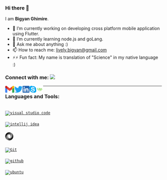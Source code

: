 ### Hi there 👋
I am **Bigyan Ghimire**.

- 🔭 I’m currently working on developing cross platform mobile application using Flutter.
- 🌱 I’m currently learning node.js and goLang.
- 💬 Ask me about anything :)
- 📫 How to reach me: lively.bigyan@gmail.com
- ⚡⚡  Fun fact: My name is translation of "Science" in my native language :)

### Connect with me: <img src="https://media.giphy.com/media/LnQjpWaON8nhr21vNW/giphy.gif" height="32">

[<img align="left" alt="Bigyan | Gmail" height="22px" src="./assets/Gmail.png" />][gmail]
[<img align="left" alt="Bigyan | Twitter" height="22px" src="./assets/Twitter.png" />][twitter]
[<img align="left" alt="Bigyan | LinkedIn" height="22px" src="./assets/LinkedIn.png" />][linkedin]
[<img align="left" alt="Bigyan | Skype" height="22px" src="./assets/Skype.png" />][skype]
[<img align="left" alt="Bigyan | Upwork" height="22px" src="./assets/upwork.png" />][upwork]

---

### Languages and Tools:

[<code>
<img alt="visual studio code" width="26px" src="https://img.icons8.com/fluent/240/000000/visual-studio-code-2019.png" />
</code>](https://code.visualstudio.com/)
[<code>
<img alt="intellij idea" width="26px" src="https://img.icons8.com/color/240/000000/intellij-idea.png" />
</code>](https://www.jetbrains.com/idea/)
[<code>
<img alt="json" width="26px" src="https://raw.githubusercontent.com/github/explore/80688e429a7d4ef2fca1e82350fe8e3517d3494d/topics/json/json.png">
</code>](https://www.json.org/json-en.html)
[<code>
<img alt="Git" width="26px" src="https://img.icons8.com/color/240/000000/git.png">
</code>](https://git-scm.com/)
[<code>
<img alt="github" width="26px" src="https://img.icons8.com/ios-glyphs/240/000000/github.png">
</code>](https://github.com/)
[<code>
<img alt="ubuntu" width="26px" src="https://img.icons8.com/color/96/000000/ubuntu--v1.png">
</code>](https://ubuntu.com/)

[linkedin]: https://www.linkedin.com/in/bigyan-ghimire-4bb21816a
[gmail]: mailto:lively.bigyan@gmail.com
[twitter]: https://twitter.com/_bigyan_
[skype]: https://join.skype.com/invite/Yf41vNuvEpGW
[upwork]: https://www.upwork.com/freelancers/~01b21867bb50d63f5b
